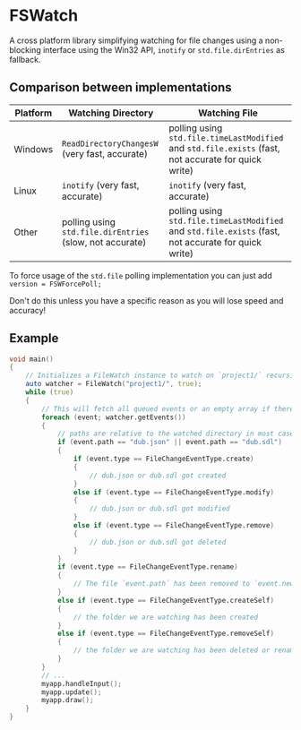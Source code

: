 # FSWatch
A cross platform library simplifying watching for file changes using a non-blocking interface using the Win32 API, `inotify` or `std.file.dirEntries` as fallback.

## Comparison between implementations
|Platform|Watching Directory|Watching File|
|---|---|---|
|Windows|`ReadDirectoryChangesW` (very fast, accurate)|polling using `std.file.timeLastModified` and `std.file.exists` (fast, not accurate for quick write)|
|Linux|`inotify` (very fast, accurate)|`inotify` (very fast, accurate)|
|Other|polling using `std.file.dirEntries` (slow, not accurate)|polling using `std.file.timeLastModified` and `std.file.exists` (fast, not accurate for quick write)|

To force usage of the `std.file` polling implementation you can just add `version = FSWForcePoll;`

Don't do this unless you have a specific reason as you will lose speed and accuracy!

## Example

```d
void main()
{
	// Initializes a FileWatch instance to watch on `project1/` recursively (recursive option does not have an effect on linux, its always recursive)
	auto watcher = FileWatch("project1/", true);
	while (true)
	{
		// This will fetch all queued events or an empty array if there are none
		foreach (event; watcher.getEvents())
		{
			// paths are relative to the watched directory in most cases
			if (event.path == "dub.json" || event.path == "dub.sdl")
			{
				if (event.type == FileChangeEventType.create)
				{
					// dub.json or dub.sdl got created
				}
				else if (event.type == FileChangeEventType.modify)
				{
					// dub.json or dub.sdl got modified
				}
				else if (event.type == FileChangeEventType.remove)
				{
					// dub.json or dub.sdl got deleted
				}
			}
			if (event.type == FileChangeEventType.rename)
			{
				// The file `event.path` has been removed to `event.newPath`
			}
			else if (event.type == FileChangeEventType.createSelf)
			{
				// the folder we are watching has been created
			}
			else if (event.type == FileChangeEventType.removeSelf)
			{
				// the folder we are watching has been deleted or renamed
			}
		}
		// ...
		myapp.handleInput();
		myapp.update();
		myapp.draw();
	}
}
```